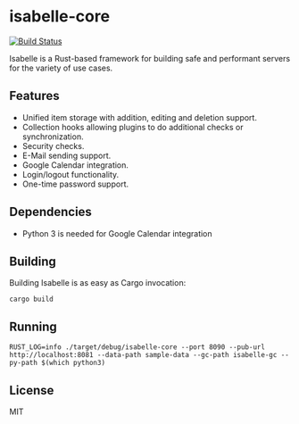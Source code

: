 # isabelle-core

[![Build Status](https://jenkins.interpretica.io/buildStatus/icon?job=isabelle-core%2Fmain)](https://jenkins.interpretica.io/job/isabelle-core/job/main/)

Isabelle is a Rust-based framework for building safe and performant servers for the variety of use cases.

## Features

 - Unified item storage with addition, editing and deletion support.
 - Collection hooks allowing plugins to do additional checks or synchronization.
 - Security checks.
 - E-Mail sending support.
 - Google Calendar integration.
 - Login/logout functionality.
 - One-time password support.

## Dependencies

 - Python 3 is needed for Google Calendar integration

## Building

Building Isabelle is as easy as Cargo invocation:
```
cargo build
```

## Running

```
RUST_LOG=info ./target/debug/isabelle-core --port 8090 --pub-url http://localhost:8081 --data-path sample-data --gc-path isabelle-gc --py-path $(which python3)
```

## License
MIT
